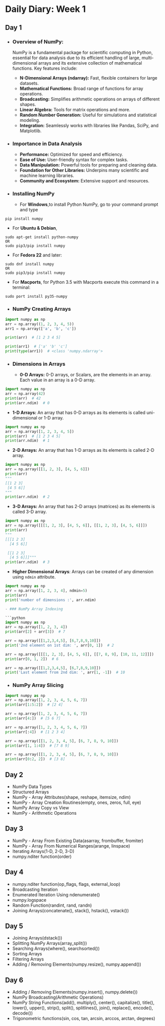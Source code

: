 # Daily Diary: Week 1

## Day 1

- ### Overview of NumPy:

  NumPy is a fundamental package for scientific computing in Python, essential for data analysis due to its efficient handling of large, multi-dimensional arrays and its extensive collection of mathematical functions. Key features include:
    - **N-Dimensional Arrays (ndarray):** Fast, flexible containers for large datasets.
    - **Mathematical Functions:** Broad range of functions for array operations.
    - **Broadcasting:** Simplifies arithmetic operations on arrays of different shapes.
    - **Linear Algebra:** Tools for matrix operations and more.
    - **Random Number Generation:** Useful for simulations and statistical modeling.
    - **Integration:** Seamlessly works with libraries like Pandas, SciPy, and Matplotlib.

- ### Importance in Data Analysis

    - **Performance:** Optimized for speed and efficiency.
    - **Ease of Use:** User-friendly syntax for complex tasks.
    - **Data Manipulation:** Powerful tools for preparing and cleaning data.
    - **Foundation for Other Libraries:** Underpins many scientific and machine learning libraries.
    - **Community and Ecosystem:** Extensive support and resources.

- ### Installing NumPy

   - For **Windows**,to install Python NumPy, go to your command prompt and type
```
pip install numpy
```
   - For **Ubuntu & Debian**,
```
sudo apt-get install python-numpy
OR
sudo pip3/pip install numpy
```
   - For **Fedora 22** and later:
```
sudo dnf install numpy
OR
sudo pip3/pip install numpy
```
   - For **Macports**, for Python 3.5 with Macports execute this command in a terminal:
```
sudo port install py35-numpy
```

- ### NumPy Creating Arrays

```python
import numpy as np
arr = np.array((1, 2, 3, 4, 5))
arr1 = np.array(['a', 'b', 'c'])

print(arr)  # [1 2 3 4 5]

print(arr1)  # ['a' 'b' 'c']
print(type(arr1))  # <class 'numpy.ndarray'>
```

- ### Dimensions in Arrays

  - **0-D Arrays:** 0-D arrays, or Scalars, are the elements in an array. Each value in an array is a 0-D array.
```python
import numpy as np
arr = np.array(42)
print(arr)  # 42
print(arr.ndim)  # 0
```
  - **1-D Arrays:** An array that has 0-D arrays as its elements is called uni-dimensional or 1-D array.
```python
import numpy as np
arr = np.array([1, 2, 3, 4, 5])
print(arr)  # [1 2 3 4 5]
print(arr.ndim)  # 1
```
  - **2-D Arrays:** An array that has 1-D arrays as its elements is called 2-D array.
```python
import numpy as np
arr = np.array([[1, 2, 3], [4, 5, 6]])
print(arr)
"""
[[1 2 3]
 [4 5 6]]
"""
print(arr.ndim)  # 2 
```
  - **3-D Arrays:** An array that has 2-D arrays (matrices) as its elements is called 3-D array.<br>
```python
import numpy as np
arr = np.array([[[1, 2, 3], [4, 5, 6]], [[1, 2, 3], [4, 5, 6]]])
print(arr)
"""
[[[1 2 3]
  [4 5 6]]

 [[1 2 3]
  [4 5 6]]]"""
print(arr.ndim)  # 3
```
  - **Higher Dimensional Arrays**: Arrays can be created of any dimension using `ndmin` attribute.
```python
import numpy as np
arr = np.array([1, 2, 3, 4], ndmin=5)
print(arr)
print('number of dimensions :', arr.ndim)

- ### NumPy Array Indexing

```python
import numpy as np
arr = np.array([1, 2, 3, 4])
print(arr[2] + arr[3])  # 7

arr = np.array([[1,2,3,4,5], [6,7,8,9,10]])
print('2nd element on 1st dim: ', arr[0, 1])  # 2

arr = np.array([[[1, 2, 3], [4, 5, 6]], [[7, 8, 9], [10, 11, 12]]])
print(arr[0, 1, 2])  # 6

arr = np.array([[1,2,3,4,5], [6,7,8,9,10]])
print('Last element from 2nd dim: ', arr[1, -1])  # 10
```
- ### NumPy Array Slicing

```python
import numpy as np
arr = np.array([1, 2, 3, 4, 5, 6, 7])
print(arr[1:5:2])  # [2 4]

arr = np.array([1, 2, 3, 4, 5, 6, 7])
print(arr[4:])  # [5 6 7]

arr = np.array([1, 2, 3, 4, 5, 6, 7])
print(arr[:4])  # [1 2 3 4]

arr = np.array([[1, 2, 3, 4, 5], [6, 7, 8, 9, 10]])
print(arr[1, 1:4])  # [7 8 9]

arr = np.array([[1, 2, 3, 4, 5], [6, 7, 8, 9, 10]])
print(arr[0:2, 2])  # [3 8]

```

## Day 2

- NumPy Data Types
- Structured Arrays
- NumPy - Array Attributes(shape, reshape, itemsize, ndim)
- NumPy - Array Creation Routines(empty, ones, zeros, full, eye)
- NumPy Array Copy vs View
- NumPy - Arithmetic Operations


## Day 3

- NumPy - Array From Existing Data(asarray, frombuffer, fromiter)
- NumPy - Array From Numerical Ranges(arange, linspace)
- Iterating Arrays(1-D, 2-D, 3-D)
- numpy.nditer function(order)


## Day 4

- numpy.nditer function(op_flags, flags, external_loop)
- Broadcasting Iteration
- Enumerated Iteration Using ndenumerate()
- numpy.logspace
- Random Function(randint, rand, randn)
- Joining Arrays(concatenate(), stack(), hstack(), vstack())

## Day 5

- Joining Arrays(dstack())
- Splitting NumPy Arrays(array_split())
- Searching Arrays(where(), searchsorted())
- Sorting Arrays
- Filtering Arrays
- Adding / Removing Elements(numpy.resize(), numpy.append())

## Day 6

- Adding / Removing Elements(numpy.insert(), numpy.delete())
- NumPy Broadcasting(Arithmetic Operations)
- NumPy String Functions(add(), multiply(), center(), capitalize(), title(), lower(), upper(), strip(), split(), splitlines(), join(), replace(), encode(), decode())
- Trigonometric functions(sin, cos, tan, arcsin, arccos, arctan, degrees)
